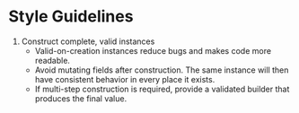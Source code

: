 # Style Guidelines

1. Construct complete, valid instances
   - Valid-on-creation instances reduce bugs and makes code more readable.
   - Avoid mutating fields after construction. The same instance will then have consistent behavior in every place it exists.
   - If multi-step construction is required, provide a validated builder that produces the final value.
